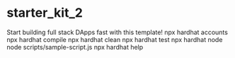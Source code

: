 # starter_kit_2
Start building full stack DApps fast with this template!
npx hardhat accounts
npx hardhat compile
npx hardhat clean
npx hardhat test
npx hardhat node
node scripts/sample-script.js
npx hardhat help
